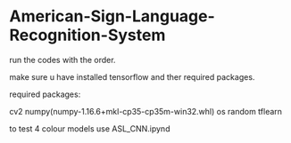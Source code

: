 # American-Sign-Language-Recognition-System
run the codes with the order.


make sure u have installed tensorflow and ther required packages.

required packages:

cv2
numpy(numpy-1.16.6+mkl-cp35-cp35m-win32.whl)
os
random
tflearn

to test 4 colour models use ASL_CNN.ipynd
